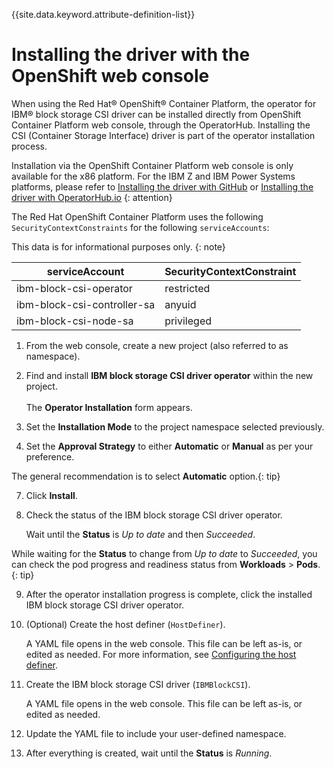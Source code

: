 
{{site.data.keyword.attribute-definition-list}}

# Installing the driver with the OpenShift web console

When using the Red Hat® OpenShift® Container Platform, the operator for IBM® block storage CSI driver can be installed directly from OpenShift Container Platform web console, through the OperatorHub. Installing the CSI (Container Storage Interface) driver is part of the operator installation process.

Installation via the OpenShift Container Platform web console is only available for the x86 platform. For the IBM Z and IBM Power Systems platforms, please refer to [Installing the driver with GitHub](install_driver_github.md) or [Installing the driver with OperatorHub.io](install_driver_operatorhub.md) {: attention}

The Red Hat OpenShift Container Platform uses the following `SecurityContextConstraints` for the following `serviceAccounts`:

This data is for informational purposes only. {: note}

|serviceAccount|SecurityContextConstraint|
|--------------|-------------------------|
|ibm-block-csi-operator|restricted|
|ibm-block-csi-controller-sa|anyuid|
|ibm-block-csi-node-sa|privileged|

1. From the web console, create a new project (also referred to as namespace).

2. Find and install **IBM block storage CSI driver operator** within the new project.<br /><br />The **Operator Installation** form appears.

5. Set the **Installation Mode** to the project namespace selected previously.

6. Set the **Approval Strategy** to either **Automatic** or **Manual** as per your preference.

The general recommendation is to select **Automatic** option.{: tip}

7. Click **Install**.

8. Check the status of the IBM block storage CSI driver operator.

    Wait until the **Status** is _Up to date_ and then _Succeeded_.

While waiting for the **Status** to change from _Up to date_ to _Succeeded_, you can check the pod progress and readiness status from **Workloads** > **Pods**.{: tip}

9. After the operator installation progress is complete, click the installed IBM block storage CSI driver operator.

10. (Optional) Create the host definer (`HostDefiner`).

    A YAML file opens in the web console. This file can be left as-is, or edited as needed. For more information, see [Configuring the host definer](../configuration/configuring_hostdefiner.md).

11. Create the IBM block storage CSI driver (`IBMBlockCSI`).

    A YAML file opens in the web console. This file can be left as-is, or edited as needed.

12. Update the YAML file to include your user-defined namespace.

13. After everything is created, wait until the **Status** is _Running_.

